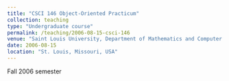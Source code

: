 ```yaml
---
title: "CSCI 146 Object-Oriented Practicum"
collection: teaching
type: "Undergraduate course"
permalink: /teaching/2006-08-15-csci-146
venue: "Saint Louis University, Department of Mathematics and Computer Science"
date: 2006-08-15
location: "St. Louis, Missouri, USA"
---
```


Fall 2006 semester
